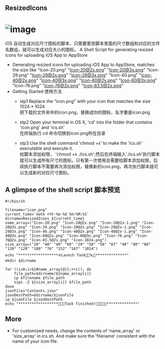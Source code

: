 ## ResizedIcons
![image](https://github.com/abredo/ResizedIcons/blob/master/ResizeIcon.gif) 
===========
iOS 自动生成对应尺寸图标的脚本，只需要更改脚本里面的尺寸数组和对应的文件名数组，就可以生成对应大小的图标。
A Shell Script for generating resized icons for uploading iOS App to AppStore
*  Generating resized icons for uploading iOS App to AppStore, matches  the size like "Icon-20.png" "Icon-20@2x.png" "Icon-20@3x.png" "Icon-29.png" "Icon-29@2x.png" "Icon-29@3x.png" "Icon-40.png" "Icon-40@2x.png" "Icon-40@3x.png" "Icon-60@2x.png" "Icon-60@3x.png" "Icon-76.png" "Icon-76@2x.png" "Icon-83.5@2x.png"
* Getting Started 使用方法
    * stp1 Replace the "icon.png" with your icon that matches the size 1024 * 1024<br>把下载的文件夹中的icon.png，替换成你的图标，名字要是icon.png
     
    * stp2 Open your terminal in OS X, 'cd' into the folder that contains 'icon.png' and 'ics.sh'<br>在终端执行 cd 命令切换到icon.png所在目录
    * stp3 Use the shell command 'chmod +x' to make the 'ics.sh' executable and execute it.<br>给脚本添加权限， 'chmod +x ./ics.sh';然后在终端输入'./ics.sh'执行脚本就可以生成所有尺寸的图标。只有第一次使用会需要给脚本添加权限，后续执行脚本不需要再次添加权限，替换新的icon.png，再次执行脚本就可以生成新的对应尺寸图标。

## A glimpse of the shell script 脚本预览
```objc
#!/bin/sh

filename="icon.png"
current_time=`date +%Y-%m-%d_%H:%M:%S`
dirname=ResizedIcons_${current_time}
name_array=("Icon-20.png" "Icon-20@2x.png" "Icon-20@2x-1.png" "Icon-20@3x.png" "Icon-29.png" "Icon-29@2x.png" "Icon-29@2x-1.png" "Icon-29@3x.png" "Icon-40.png" "Icon-40@2x.png" "Icon-40@2x-1.png" "Icon-40@3x.png" "Icon-60@2x.png" "Icon-60@3x.png" "Icon-76.png" "Icon-76@2x.png" "Icon-83.5@2x.png" "Icon-1024.png")
size_array=("20" "40" "40" "60" "29" "58" "58" "87" "40" "80" "80" "120" "120" "180" "76" "152" "167" "1024")
echo "******************⛵️Launch Task🌲🎄🪐🌈**************"
mkdir $dirname

for ((i=0;i<${#name_array[@]};++i)); do
    file_path=$dirname/${name_array[i]}
    cp $filename $file_path
    sips -Z ${size_array[i]} $file_path
done
jsonFile="Contents.json"
jsonDestPath=$dirname/$jsonFile
cp $jsonFile $jsonDestPath
echo "******************🌻🌞✅Task finished!🌟🌟🌟🌟🌟**************"
```
## More
* For customized needs, change the contents of  'name_array' or  'size_array' in  ics.sh. And make sure the 'filename' consistent with      the name of your icon file.
